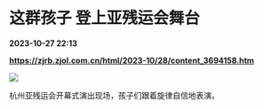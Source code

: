 # 这群孩子 登上亚残运会舞台

**2023-10-27 22:13**

**https://zjrb.zjol.com.cn/html/2023-10/28/content_3694158.htm**

![](https://zjrb.zjol.com.cn/images/2023-10/28/zjrb2023102800006v04b006.jpg)

杭州亚残运会开幕式演出现场，孩子们跟着旋律自信地表演。